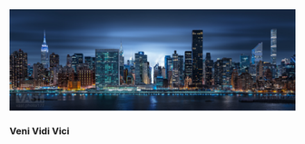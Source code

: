 
<img alt="ALT test" src="images/newyorkheadline.jpg">

### Veni Vidi Vici  

<link rel="stylesheet" href="social_circles/css/social-circles.min.css">
<a class="icon-github social-button borderless" href="https://github.com/Chao-Xi/"></a>
<a class="icon-facebook social-button borderless" href="http://facebook.com/username"></a>
<a class="icon-twitter social-button borderless" href="http://twitter.com/username"></a>
<a class="icon-linkedin social-button borderless" href="http://www.linkedin.com/in/chao-xi-137568105/"></a>
<a class="icon-googleplus social-button borderless" href="http://google.com/plus/username"></a>
